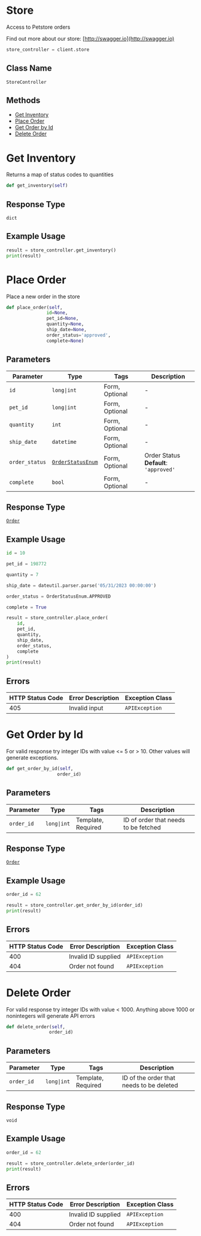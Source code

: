 # Store

Access to Petstore orders

Find out more about our store: [http://swagger.io](http://swagger.io)

```python
store_controller = client.store
```

## Class Name

`StoreController`

## Methods

* [Get Inventory](../../doc/controllers/store.md#get-inventory)
* [Place Order](../../doc/controllers/store.md#place-order)
* [Get Order by Id](../../doc/controllers/store.md#get-order-by-id)
* [Delete Order](../../doc/controllers/store.md#delete-order)


# Get Inventory

Returns a map of status codes to quantities

```python
def get_inventory(self)
```

## Response Type

`dict`

## Example Usage

```python
result = store_controller.get_inventory()
print(result)
```


# Place Order

Place a new order in the store

```python
def place_order(self,
               id=None,
               pet_id=None,
               quantity=None,
               ship_date=None,
               order_status='approved',
               complete=None)
```

## Parameters

| Parameter | Type | Tags | Description |
|  --- | --- | --- | --- |
| `id` | `long\|int` | Form, Optional | - |
| `pet_id` | `long\|int` | Form, Optional | - |
| `quantity` | `int` | Form, Optional | - |
| `ship_date` | `datetime` | Form, Optional | - |
| `order_status` | [`OrderStatusEnum`](../../doc/models/order-status-enum.md) | Form, Optional | Order Status<br>**Default**: `'approved'` |
| `complete` | `bool` | Form, Optional | - |

## Response Type

[`Order`](../../doc/models/order.md)

## Example Usage

```python
id = 10

pet_id = 198772

quantity = 7

ship_date = dateutil.parser.parse('05/31/2023 00:00:00')

order_status = OrderStatusEnum.APPROVED

complete = True

result = store_controller.place_order(
    id,
    pet_id,
    quantity,
    ship_date,
    order_status,
    complete
)
print(result)
```

## Errors

| HTTP Status Code | Error Description | Exception Class |
|  --- | --- | --- |
| 405 | Invalid input | `APIException` |


# Get Order by Id

For valid response try integer IDs with value <= 5 or > 10. Other values will generate exceptions.

```python
def get_order_by_id(self,
                   order_id)
```

## Parameters

| Parameter | Type | Tags | Description |
|  --- | --- | --- | --- |
| `order_id` | `long\|int` | Template, Required | ID of order that needs to be fetched |

## Response Type

[`Order`](../../doc/models/order.md)

## Example Usage

```python
order_id = 62

result = store_controller.get_order_by_id(order_id)
print(result)
```

## Errors

| HTTP Status Code | Error Description | Exception Class |
|  --- | --- | --- |
| 400 | Invalid ID supplied | `APIException` |
| 404 | Order not found | `APIException` |


# Delete Order

For valid response try integer IDs with value < 1000. Anything above 1000 or nonintegers will generate API errors

```python
def delete_order(self,
                order_id)
```

## Parameters

| Parameter | Type | Tags | Description |
|  --- | --- | --- | --- |
| `order_id` | `long\|int` | Template, Required | ID of the order that needs to be deleted |

## Response Type

`void`

## Example Usage

```python
order_id = 62

result = store_controller.delete_order(order_id)
print(result)
```

## Errors

| HTTP Status Code | Error Description | Exception Class |
|  --- | --- | --- |
| 400 | Invalid ID supplied | `APIException` |
| 404 | Order not found | `APIException` |

